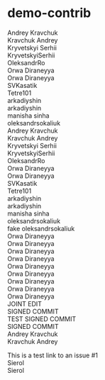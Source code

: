 # demo-contrib

Andrey Kravchuk  
Kravchuk Andrey  
Kryvetskyi Serhii  
KryvetskyiSerhii  
OleksandrRo  
Orwa Diraneyya  
Orwa Diraneyya  
SVKasatik  
Tetre101  
arkadiyshin  
arkadiyshin  
manisha sinha  
oleksandrsokaliuk  
Andrey Kravchuk  
Kravchuk Andrey  
Kryvetskyi Serhii  
KryvetskyiSerhii  
OleksandrRo  
Orwa Diraneyya  
Orwa Diraneyya  
SVKasatik  
Tetre101  
arkadiyshin  
arkadiyshin  
manisha sinha  
oleksandrsokaliuk  
fake oleksandrsokaliuk  
Orwa Diraneyya  
Orwa Diraneyya  
Orwa Diraneyya  
Orwa Diraneyya  
Orwa Diraneyya  
Orwa Diraneyya  
Orwa Diraneyya  
Orwa Diraneyya  
Orwa Diraneyya  
JOINT EDIT  
SIGNED COMMIT  
TEST SIGNED COMMIT  
SIGNED COMMIT  
Andrey Kravchuk   
Kravchuk Andrey   


This is a test link to an issue #1  
Sierol  
Sierol  
